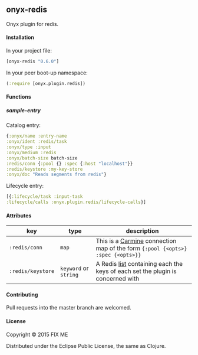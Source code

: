 ## onyx-redis

Onyx plugin for redis.

#### Installation

In your project file:

```clojure
[onyx-redis "0.6.0"]
```

In your peer boot-up namespace:

```clojure
(:require [onyx.plugin.redis])
```

#### Functions

##### sample-entry

Catalog entry:

```clojure
{:onyx/name :entry-name
:onyx/ident :redis/task
:onyx/type :input
:onyx/medium :redis
:onyx/batch-size batch-size
:redis/conn {:pool {} :spec {:host "localhost"}}
:redis/keystore :my-key-store
:onyx/doc "Reads segments from redis"}
```

Lifecycle entry:

```clojure
[{:lifecycle/task :input-task
:lifecycle/calls :onyx.plugin.redis/lifecycle-calls}]
```

#### Attributes

|key                           | type      | description
|------------------------------|-----------|------------
|`:redis/conn`                 | `map`     | This is a [Carmine](https://github.com/ptaoussanis/carmine) connection map of the form `{:pool {<opts>} :spec {<opts>}}`
|`:redis/keystore`             |`keyword` or `string` | A Redis [list](http://redis.io/topics/data-types) containing each the keys of each set the plugin is concerned with

#### Contributing

Pull requests into the master branch are welcomed.

#### License

Copyright © 2015 FIX ME

Distributed under the Eclipse Public License, the same as Clojure.
